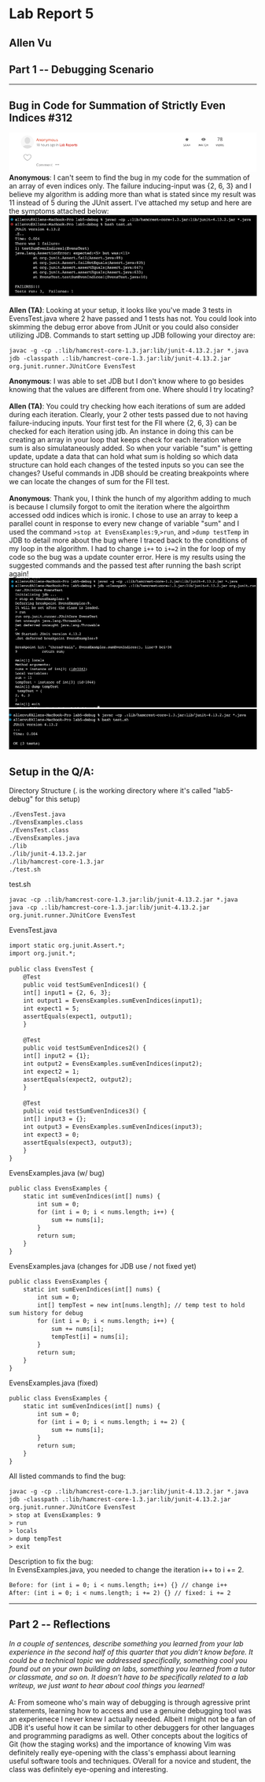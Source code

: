 # Lab Report 5  
## Allen Vu     

## Part 1 -- Debugging Scenario
---  
## Bug in Code for Summation of Strictly Even Indices #312
![Image](img1.png)   
**Anonymous**: I can't seem to find the bug in my code for the summation of an array of even indices only. The failure inducing-input was {2, 6, 3} and I believe my algorithm is adding more than what is stated since my result was 11 instead of 5 during the JUnit assert. I've attached my setup and here are the symptoms attached below:    
![Image](img2.png)  
&nbsp;   
**Allen (TA)**: Looking at your setup, it looks like you've made 3 tests in EvensTest.java where 2 have passed and 1 tests has not. You could look into skimming the debug error above from JUnit or you could also consider utilizing JDB. Commands to start setting up JDB following your directoy are:  
```
javac -g -cp .:lib/hamcrest-core-1.3.jar:lib/junit-4.13.2.jar *.java 
jdb -classpath .:lib/hamcrest-core-1.3.jar:lib/junit-4.13.2.jar org.junit.runner.JUnitCore EvensTest
```  
**Anonymous**: I was able to set JDB but I don't know where to go besides knowing that the values are different from one. Where should I try locating?  
&nbsp;    
**Allen (TA)**: You could try checking how each iterations of sum are added during each iteration. Clearly, your 2 other tests passed due to not having failure-inducing inputs. Your first test for the FII where {2, 6, 3} can be checked for each iteration using jdb. An instance in doing this can be creating an array in your loop that keeps check for each iteration where sum is also simulataneously added. So when your variable "sum" is getting update, update a data that can hold what sum is holding so which data structure can hold each changes of the tested inputs so you can see the changes? Useful commands in JDB should be creating breakpoints where we can locate the changes of sum for the FII test.  
&nbsp;  
**Anonymous**: Thank you, I think the hunch of my algorithm adding to much is because I clumsily forgot to omit the iteration where the algoirthm accessed odd indices which is ironic. I chose to use an array to keep a parallel count in response to every new change of variable "sum" and I used the command `>stop at EvensExamples:9`,`>run`, and `>dump testTemp` in JDB to detail more about the bug where I traced back to the conditions of my loop in the algorithm. I had to change `i++` to `i+=2`  in the for loop of my code so the bug was a update counter error. Here is my results using the suggested commands and the passed test after running the bash script again!  
![Image](img3.png)  
![Image](img4.png)   

## Setup in the Q/A:  
Directory Structure (. is the working directory where it's called "lab5-debug" for this setup)  
```
./EvensTest.java
./EvensExamples.class
./EvensTest.class
./EvensExamples.java
./lib
./lib/junit-4.13.2.jar
./lib/hamcrest-core-1.3.jar
./test.sh
```

test.sh  
```
javac -cp .:lib/hamcrest-core-1.3.jar:lib/junit-4.13.2.jar *.java
java -cp .:lib/hamcrest-core-1.3.jar:lib/junit-4.13.2.jar org.junit.runner.JUnitCore EvensTest
```
EvensTest.java  
```
import static org.junit.Assert.*;
import org.junit.*;

public class EvensTest {
    @Test 
	public void testSumEvenIndices1() {
    int[] input1 = {2, 6, 3};
    int output1 = EvensExamples.sumEvenIndices(input1);
    int expect1 = 5;
    assertEquals(expect1, output1);
	}

    @Test 
	public void testSumEvenIndices2() {
    int[] input2 = {1};
    int output2 = EvensExamples.sumEvenIndices(input2);
    int expect2 = 1;
    assertEquals(expect2, output2);
	}

    @Test 
	public void testSumEvenIndices3() {
    int[] input3 = {};
    int output3 = EvensExamples.sumEvenIndices(input3);
    int expect3 = 0;
    assertEquals(expect3, output3);
	}
}
```
EvensExamples.java (w/ bug)  
```
public class EvensExamples {
    static int sumEvenIndices(int[] nums) {
        int sum = 0;
        for (int i = 0; i < nums.length; i++) {
            sum += nums[i];
        }
        return sum;
    }
}
```  
EvensExamples.java (changes for JDB use / not fixed yet)  
```
public class EvensExamples {
    static int sumEvenIndices(int[] nums) {
        int sum = 0;
        int[] tempTest = new int[nums.length]; // temp test to hold sum history for debug
        for (int i = 0; i < nums.length; i++) {
            sum += nums[i];
            tempTest[i] = nums[i];
        }
        return sum;
    }
}
```
EvensExamples.java (fixed)  
```
public class EvensExamples {
    static int sumEvenIndices(int[] nums) {
        int sum = 0;
        for (int i = 0; i < nums.length; i += 2) {
            sum += nums[i];
        }
        return sum;
    }
}
```  
All listed commands to find the bug:  
```
javac -g -cp .:lib/hamcrest-core-1.3.jar:lib/junit-4.13.2.jar *.java
jdb -classpath .:lib/hamcrest-core-1.3.jar:lib/junit-4.13.2.jar org.junit.runner.JUnitCore EvensTest
> stop at EvensExamples: 9
> run
> locals
> dump tempTest
> exit
```
Description to fix the bug:   
In EvensExamples.java, you needed to change the iteration i++ to i += 2.  
```
Before: for (int i = 0; i < nums.length; i++) {} // change i++
After: (int i = 0; i < nums.length; i += 2) {} // fixed: i += 2
```  

---  
## Part 2 -- Reflections  
*In a couple of sentences, describe something you learned from your lab experience in the second half of this quarter that you didn’t know before. It could be a technical topic we addressed specifically, something cool you found out on your own building on labs, something you learned from a tutor or classmate, and so on. It doesn’t have to be specifically related to a lab writeup, we just want to hear about cool things you learned!*  
&nbsp;  
A: From someone who's main way of debugging is through agressive print statements, learning how to access and use a genuine debugging tool was an experienece I never knew I actually needed. Albeit I might not be a fan of JDB it's useful how it can be similar to other debuggers for other languages and programming paradigms as well. Other concepts about the logitics of Git (how the staging works) and the importance of knowing Vim was definitely really eye-opening with the class's emphassi about learning useful software tools and techniques. OVerall for a novice and student, the class was definitely eye-opening and interesting.
